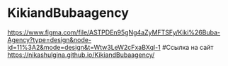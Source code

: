 # KikiandBubaagency
https://www.figma.com/file/ASTPDEn95gNg4aZyMFTSFy/Kiki%26Buba-Agency?type=design&node-id=11%3A2&mode=design&t=Wtw3LeW2cFxaBXql-1
#Ссылка на сайт https://nikashulgina.github.io/KikiandBubaagency/
